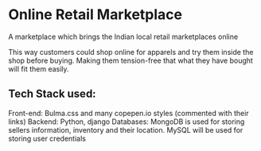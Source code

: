 # Online Retail Marketplace

A marketplace which brings the Indian local retail marketplaces online

This way customers could shop online for apparels and try them inside the shop before buying. Making them tension-free that what they have bought will fit them easily.

## Tech Stack used:

Front-end: Bulma.css and many copepen.io styles (commented with their links)
Backend: Python, django
Databases: MongoDB is used for storing sellers information, inventory and their location.
 MySQL will be used for storing user credentials